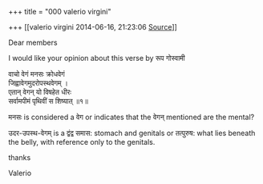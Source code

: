 +++
title = "000 valerio virgini"

+++
[[valerio virgini	2014-06-16, 21:23:06 [Source](https://groups.google.com/g/samskrita/c/qph5tfxryzI)]]



Dear members



I would like your opinion about this verse by रूप गोस्वामी



वाचो वेगं मनसः क्रोधवेगं  
जिह्वावेगमुदरोपस्थवेगम् ।  
एतान् वेगन् यो विषहेत धीरः  
सर्वामपीमं पृथिवीं स शिष्यात् ॥१॥



मनसः is considered a वेग or indicates that the वेगन् mentioned are the mental?



उदर-उपस्थ-वेगम् is a द्वंद्व समास: stomach and genitals or तत्पुरुष: what lies beneath the belly, with reference only to the genitals.



thanks

Valerio

